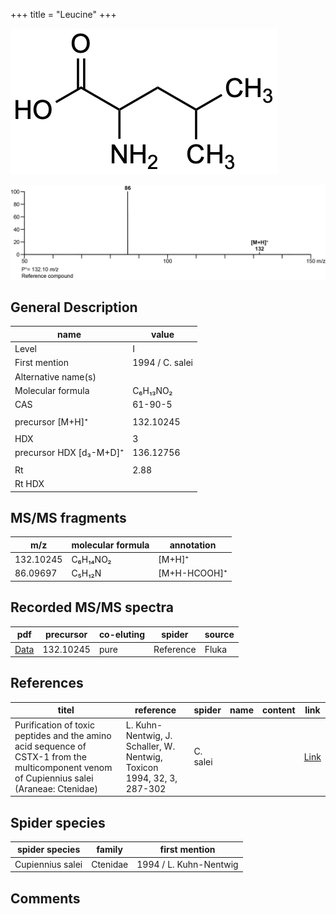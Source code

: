 +++
title = "Leucine"
+++

![](/img/Leucine.png)

![](/img_MSMS/132_Leucine.png)

## General Description

| name                    | value           |
|-------------------------|-----------------|
| Level                   | I               |
| First mention           | 1994 / C. salei |
| Alternative name(s)     |                 |
| Molecular formula       | C₆H₁₃NO₂        |
| CAS                     | 61-90-5         |
|                         |                 |
| precursor [M+H]⁺        | 132.10245       |
|                         |                 |
| HDX                     | 3               |
| precursor HDX [d₃-M+D]⁺ | 136.12756       |
|                         |                 |
| Rt                      | 2.88            |
| Rt HDX                  |                 |

## MS/MS fragments

| m/z       | molecular formula | annotation       |
|-----------|-------------------|------------------|
| 132.10245 | C₆H₁₄NO₂          | [M+H]⁺           |
| 86.09697  | C₅H₁₂N            | [M+H-HCOOH]⁺     |

## Recorded MS/MS spectra

| pdf                               | precursor | co-eluting | spider    | source |
|-----------------------------------|-----------|------------|-----------|--------|
| [Data](/pdf/132_Leucine_2-88.pdf) | 132.10245 | pure       | Reference | Fluka  |

## References

| titel                                                                                                                                      | reference                                                                        | spider        | name | content              | link                                                         |
|--------------------------------------------------------------------------------------------------------------------------------------------|----------------------------------------------------------------------------------|---------------|------|----------------------|--------------------------------------------------------------|
| Purification of toxic peptides and the amino acid sequence of CSTX-1 from the multicomponent venom of Cupiennius salei (Araneae: Ctenidae) | L. Kuhn-Nentwig, J. Schaller, W. Nentwig, Toxicon 1994, 32, 3, 287-302           | C. salei      |      |                      | [Link](https://doi.org/10.1016/0041-0101(94)90082-5)                 |

## Spider species

| spider species    | family    | first mention              |
|-------------------|-----------|----------------------------|
| Cupiennius salei  | Ctenidae  | 1994 / L. Kuhn-Nentwig     |

## Comments
